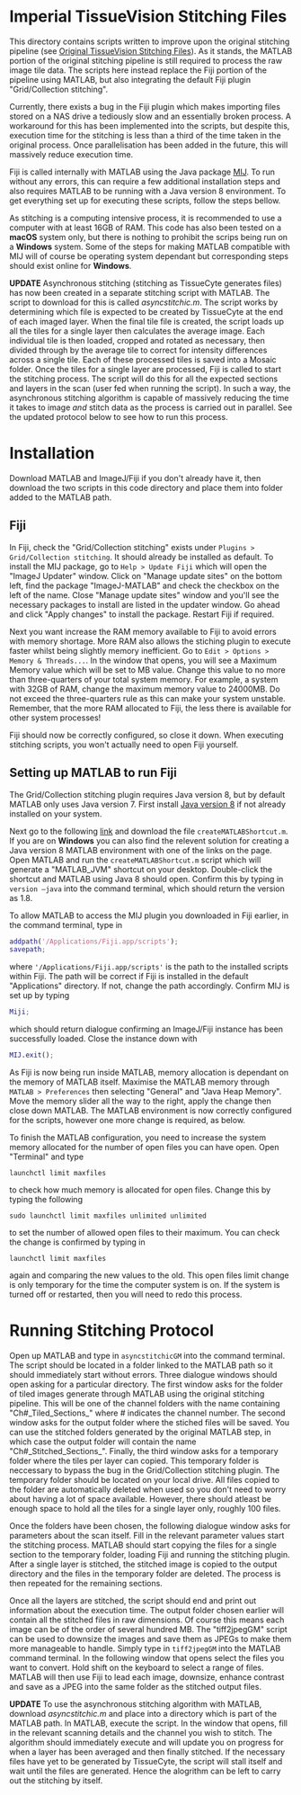 # Imperial TissueVision Stitching Files

This directory contains scripts written to improve upon the original stitching pipeline (see [Original TissueVision Stitching Files](https://github.com/gm515/ImperialTissueCyte/tree/master/Original_TissueVision_Stitching_Files)). As it stands, the MATLAB portion of the original stitching pipeline is still required to process the raw image tile data. The scripts here instead replace the Fiji portion of the pipeline using MATLAB, but also integrating the default Fiji plugin "Grid/Collection stitching".

Currently, there exists a bug in the Fiji plugin which makes importing files stored on a NAS drive a tediously slow and an essentially broken process. A workaround for this has been implemented into the scripts, but despite this, execution time for the stitching is less than a third of the time taken in the original process. Once parallelisation has been added in the future, this will massively reduce execution time.

Fiji is called internally with MATLAB using the Java package [MIJ](http://bigwww.epfl.ch/sage/soft/mij/). To run without any errors, this can require a few additional installation steps and also requires MATLAB to be running with a Java version 8 environment. To get everything set up for executing these scripts, follow the steps bellow. 

As stitching is a computing intensive process, it is recommended to use a computer with at least 16GB of RAM. This code has also been tested on a **macOS** system only, but there is nothing to prohibit the scrips being run on a **Windows** system. Some of the steps for making MATLAB compatible with MIJ will of course be operating system dependant but corresponding steps should exist online for **Windows**. 

**UPDATE** Asynchronous stitching (stitching as TissueCyte generates files) has now been created in a separate stitching script with MATLAB. The script to download for this is called _asyncstitchic.m_. The script works by determining which file is expected to be created by TissueCyte at the end of each imaged layer. When the final tile file is created, the script loads up all the tiles for a single layer then calculates the average image. Each individual tile is then loaded, cropped and rotated as necessary, then divided through by the average tile to correct for intensity differences across a single tile. Each of these processed tiles is saved into a Mosaic folder. Once the tiles for a single layer are processed, Fiji is called to start the stitching process. The script will do this for all the expected sections and layers in the scan (user fed when running the script). In such a way, the asynchronous stitching algorithm is capable of massively reducing the time it takes to image _and_ stitch data as the process is carried out in parallel. See the updated protocol below to see how to run this process.

# Installation

Download MATLAB and ImageJ/Fiji if you don't already have it, then download the two scripts in this code directory and place them into folder added to the MATLAB path.

## Fiji

In Fiji, check the "Grid/Collection stitching" exists under `Plugins > Grid/Collection stitching`. It should already be installed as default. To install the MIJ package, go to `Help > Update Fiji` which will open the "ImageJ Updater" window. Click on "Manage update sites" on the bottom left, find the package "ImageJ-MATLAB" and check the checkbox on the left of the name. Close "Manage update sites" window and you'll see the necessary packages to install are listed in the updater window. Go ahead and click "Apply changes" to install the package. Restart Fiji if required.

Next you want increase the RAM memory available to Fiji to avoid errors with memory shortage. More RAM also allows the stiching plugin to execute faster whilst being slightly memory inefficient. Go to `Edit > Options > Memory & Threads...`. In the window that opens, you will see a Maximum Memory value which will be set to MB value. Change this value to no more than three-quarters of your total system memory. For example, a system with 32GB of RAM, change the maximum memory value to 24000MB. Do not exceed the three-quarters rule as this can make your system unstable. Remember, that the more RAM allocated to Fiji, the less there is available for other system processes!

Fiji should now be correctly configured, so close it down. When executing stitching scripts, you won't actually need to open Fiji yourself.

## Setting up MATLAB to run Fiji

The Grid/Collection stitching plugin requires Java version 8, but by default MATLAB only uses Java version 7. First install [Java version 8](https://java.com/en/download/) if not already installed on your system. 

Next go to the following [link](http://uk.mathworks.com/matlabcentral/answers/103056-how-do-i-change-the-java-virtual-machine-jvm-that-matlab-is-using-for-mac-os) and download the file `createMATLABShortcut.m`. If you are on **Windows** you can also find the relevent solution for creating a Java version 8 MATLAB environment with one of the links on the page. Open MATLAB and run the `createMATLABShortcut.m` script which will generate a "MATLAB_JVM" shortcut on your desktop. Double-click the shortcut and MATLAB using Java 8 should open. Confirm this by typing in `version –java` into the command terminal, which should return the version as 1.8.

To allow MATLAB to access the MIJ plugin you downloaded in Fiji earlier, in the command terminal, type in
```matlab
addpath('/Applications/Fiji.app/scripts');
savepath;
```
where `'/Applications/Fiji.app/scripts'` is the path to the installed scripts within Fiji. The path will be correct if Fiji is installed in the default "Applications" directory. If not, change the path accordingly. Confirm MIJ is set up by typing
```matlab
Miji;
```
which should return dialogue confirming an ImageJ/Fiji instance has been successfully loaded. Close the instance down with
```matlab
MIJ.exit();
```

As Fiji is now being run inside MATLAB, memory allocation is dependant on the memory of MATLAB itself. Maximise the MATLAB memory through `MATLAB > Preferences` then selecting "General" and "Java Heap Memory". Move the memory slider all the way to the right, apply the change then close down MATLAB. The MATLAB environment is now correctly configured for the scripts, however one more change is required, as below.

To finish the MATLAB configuration, you need to increase the system memory allocated for the number of open files you can have open. Open "Terminal" and type
```unix
launchctl limit maxfiles
```
to check how much memory is allocated for open files. Change this by typing the following
```unix
sudo launchctl limit maxfiles unlimited unlimited
```
to set the number of allowed open files to their maximum. You can check the change is confirmed by typing in
```unix
launchctl limit maxfiles 
```
again and comparing the new values to the old. This open files limit change is only temporary for the time the computer system is on. If the system is turned off or restarted, then you will need to redo this process.

# Running Stitching Protocol

Open up MATLAB and type in `asyncstitchicGM` into the command terminal. The script should be located in a folder linked to the MATLAB path so it should immediately start without errors. Three dialogue windows should open asking for a particular directory. The first window asks for the folder of tiled images generate through MATLAB using the original stitching pipeline. This will be one of the channel folders with the name containing "Ch#\_Tiled_Sections_" where # indicates the channel number. The second window asks for the output folder where the stiched files will be saved. You can use the stitched folders generated by the original MATLAB step, in which case the output folder will contain the name "Ch#\_Stitched_Sections_". Finally, the third window asks for a temporary folder where the tiles per layer can copied. This temporary folder is neccessary to bypass the bug in the Grid/Collection stitching plugin. The temporary folder should be located on your local drive. All files copied to the folder are automatically deleted when used so you don't need to worry about having a lot of space available. However, there should atleast be enough space to hold all the tiles for a single layer only, roughly 100 files.

Once the folders have been chosen, the following dialogue window asks for parameters about the scan itself. Fill in the relevant parameter values start the stitching process. MATLAB should start copying the files for a single section to the temporary folder, loading Fiji and running the stitching plugin. After a single layer is stitched, the stitched image is copied to the output directory and the files in the temporary folder are deleted. The process is then repeated for the remaining sections. 

Once all the layers are stitched, the script should end and print out information about the execution time. The output folder chosen earlier will contain all the stitched files in raw dimensions. Of course this means each image can be of the order of several hundred MB. The "tiff2jpegGM" script can be used to downsize the images and save them as JPEGs to make them more manageable to handle. Simply type in `tiff2jpegGM` into the MATLAB command terminal. In the following window that opens select the files you want to convert. Hold shift on the keyboard to select a range of files. MATLAB will then use Fiji to lead each image, downsize, enhance contrast and save as a JPEG into the same folder as the stitched output files.

**UPDATE** To use the asynchronous stitching algorithm with MATLAB, download _asyncstitchic.m_ and place into a directory which is part of the MATLAB path. In MATLAB, execute the script. In the window that opens, fill in the relevant scanning details and the channel you wish to stitch. The algorithm should immediately execute and will update you on progress for when a layer has been averaged and then finally stitched. If the necessary files have yet to be generated by TissueCyte, the script will stall itself and wait until the files are generated. Hence the alogrithm can be left to carry out the stitching by itself.

